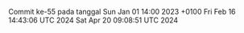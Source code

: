 Commit ke-55 pada tanggal Sun Jan 01 14:00 2023 +0100
Fri Feb 16 14:43:06 UTC 2024
Sat Apr 20 09:08:51 UTC 2024
